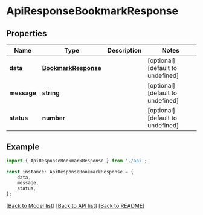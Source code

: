 # ApiResponseBookmarkResponse


## Properties

Name | Type | Description | Notes
------------ | ------------- | ------------- | -------------
**data** | [**BookmarkResponse**](BookmarkResponse.md) |  | [optional] [default to undefined]
**message** | **string** |  | [optional] [default to undefined]
**status** | **number** |  | [optional] [default to undefined]

## Example

```typescript
import { ApiResponseBookmarkResponse } from './api';

const instance: ApiResponseBookmarkResponse = {
    data,
    message,
    status,
};
```

[[Back to Model list]](../README.md#documentation-for-models) [[Back to API list]](../README.md#documentation-for-api-endpoints) [[Back to README]](../README.md)
